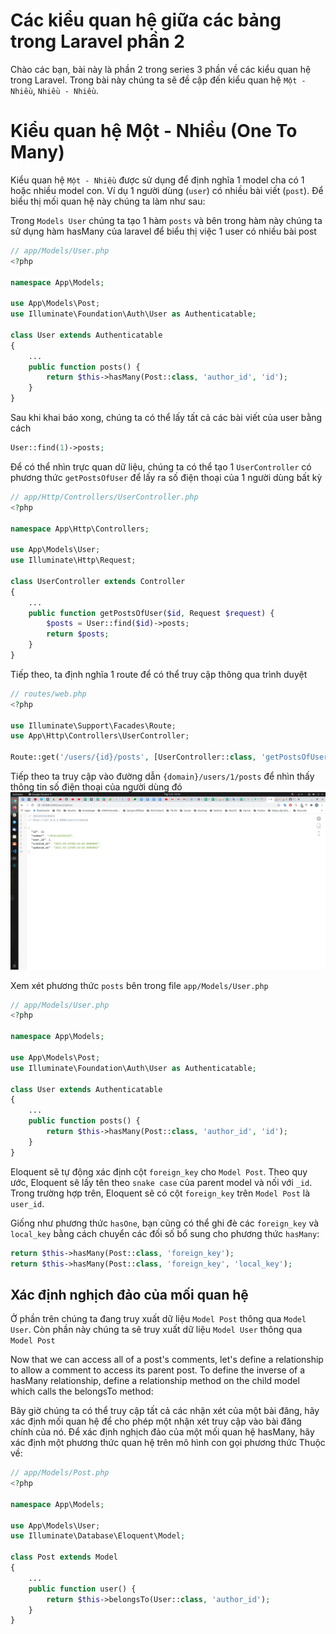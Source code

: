 # Các kiểu quan hệ giữa các bảng trong Laravel phần 2
Chào các bạn, bài này là phần 2 trong series 3 phần về các kiểu quan hệ trong Laravel. Trong bài này chúng ta sẽ đề cập đến kiểu quan hệ `Một - Nhiều`, `Nhiều - Nhiều`.

# Kiểu quan hệ Một - Nhiều (One To Many)
Kiểu quan hệ `Một - Nhiều` được sử dụng để định nghĩa 1 model cha có 1 hoặc nhiều model con. Ví dụ 1 người dùng (`user`) có nhiều bài viết (`post`). Để biểu thị mối quan hệ này chúng ta làm như sau: 

Trong `Models User` chúng ta tạo 1 hàm `posts` và bên trong hàm này chúng ta sử dụng hàm hasMany của laravel để biểu thị việc 1 user có nhiều bài post
```php
// app/Models/User.php
<?php

namespace App\Models;

use App\Models\Post;
use Illuminate\Foundation\Auth\User as Authenticatable;

class User extends Authenticatable
{
    ...
    public function posts() {
        return $this->hasMany(Post::class, 'author_id', 'id');
    }
}
```

Sau khi khai báo xong, chúng ta có thể lấy tất cả các bài viết của user bằng cách
```php
User::find(1)->posts;
```

Để có thể nhìn trực quan dữ liệu, chúng ta có thể tạo 1 `UserController` có phương thức `getPostsOfUser` để lấy ra số điện thoại của 1 người dùng bất kỳ
```php
// app/Http/Controllers/UserController.php
<?php

namespace App\Http\Controllers;

use App\Models\User;
use Illuminate\Http\Request;

class UserController extends Controller
{
    ...
    public function getPostsOfUser($id, Request $request) {
        $posts = User::find($id)->posts;
        return $posts;
    }
}
```

Tiếp theo, ta định nghĩa 1 route để có thể truy cập thông qua trình duyệt
```php
// routes/web.php
<?php

use Illuminate\Support\Facades\Route;
use App\Http\Controllers\UserController;

Route::get('/users/{id}/posts', [UserController::class, 'getPostsOfUser']);
```

Tiếp theo ta truy cập vào đường dẫn `{domain}/users/1/posts` để nhìn thấy thông tin số điện thoại của người dùng đó
![image](./images_tutorial/get-phone-of-user.png)

Xem xét phương thức `posts` bên trong file `app/Models/User.php`
```php
// app/Models/User.php
<?php

namespace App\Models;

use App\Models\Post;
use Illuminate\Foundation\Auth\User as Authenticatable;

class User extends Authenticatable
{
    ...
    public function posts() {
        return $this->hasMany(Post::class, 'author_id', 'id');
    }
}
```

Eloquent sẽ tự động xác định cột `foreign_key` cho `Model Post`. Theo quy ước, Eloquent sẽ lấy tên theo `snake case` của parent model và nối với `_id`. Trong trường hợp trên, Eloquent sẽ có cột `foreign_key` trên `Model Post` là `user_id`.

Giống như phương thức `hasOne`, bạn cũng có thể ghi đè các `foreign_key` và `local_key` bằng cách chuyển các đối số bổ sung cho phương thức `hasMany`:
```php
return $this->hasMany(Post::class, 'foreign_key');
return $this->hasMany(Post::class, 'foreign_key', 'local_key');
```

## Xác định nghịch đảo của mối quan hệ
Ở phần trên chúng ta đang truy xuất dữ liệu `Model Post` thông qua `Model User`. Còn phần này chúng ta sẽ truy xuất dữ liệu `Model User` thông qua `Model Post`

Now that we can access all of a post's comments, let's define a relationship to allow a comment to access its parent post. To define the inverse of a hasMany relationship, define a relationship method on the child model which calls the belongsTo method:

Bây giờ chúng ta có thể truy cập tất cả các nhận xét của một bài đăng, hãy xác định mối quan hệ để cho phép một nhận xét truy cập vào bài đăng chính của nó. Để xác định nghịch đảo của một mối quan hệ hasMany, hãy xác định một phương thức quan hệ trên mô hình con gọi phương thức Thuộc về:
```php
// app/Models/Post.php
<?php

namespace App\Models;

use App\Models\User;
use Illuminate\Database\Eloquent\Model;

class Post extends Model
{
    ...
    public function user() {
        return $this->belongsTo(User::class, 'author_id');
    }
}

```

